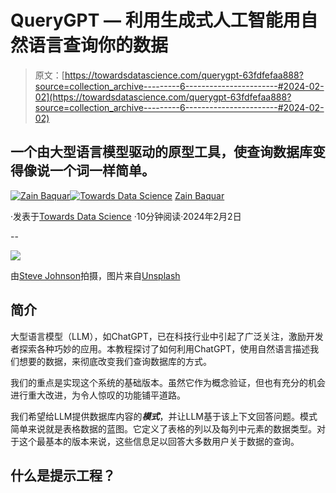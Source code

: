 # QueryGPT — 利用生成式人工智能用自然语言查询你的数据

> 原文：[https://towardsdatascience.com/querygpt-63fdfefaa888?source=collection_archive---------6-----------------------#2024-02-02](https://towardsdatascience.com/querygpt-63fdfefaa888?source=collection_archive---------6-----------------------#2024-02-02)

## 一个由大型语言模型驱动的原型工具，使查询数据库变得像说一个词一样简单。

[](https://zainbaq.medium.com/?source=post_page---byline--63fdfefaa888--------------------------------)[![Zain Baquar](../Images/27c7941771179fe5731641930c403ff2.png)](https://zainbaq.medium.com/?source=post_page---byline--63fdfefaa888--------------------------------)[](https://towardsdatascience.com/?source=post_page---byline--63fdfefaa888--------------------------------)[![Towards Data Science](../Images/a6ff2676ffcc0c7aad8aaf1d79379785.png)](https://towardsdatascience.com/?source=post_page---byline--63fdfefaa888--------------------------------) [Zain Baquar](https://zainbaq.medium.com/?source=post_page---byline--63fdfefaa888--------------------------------)

·发表于[Towards Data Science](https://towardsdatascience.com/?source=post_page---byline--63fdfefaa888--------------------------------) ·10分钟阅读·2024年2月2日

--

![](../Images/4627d1c8edef02127f653dcb3b29fb75.png)

由[Steve Johnson](https://unsplash.com/@steve_j?utm_source=medium&utm_medium=referral)拍摄，图片来自[Unsplash](https://unsplash.com/?utm_source=medium&utm_medium=referral)

## **简介**

大型语言模型（LLM），如ChatGPT，已在科技行业中引起了广泛关注，激励开发者探索各种巧妙的应用。本教程探讨了如何利用ChatGPT，使用自然语言描述我们想要的数据，来彻底改变我们查询数据库的方式。

我们的重点是实现这个系统的基础版本。虽然它作为概念验证，但也有充分的机会进行重大改进，为令人惊叹的功能铺平道路。

我们希望给LLM提供数据库内容的***模式***，并让LLM基于该上下文回答问题。模式简单来说就是表格数据的蓝图。它定义了表格的列以及每列中元素的数据类型。对于这个最基本的版本来说，这些信息足以回答大多数用户关于数据的查询。

## **什么是提示工程？**
